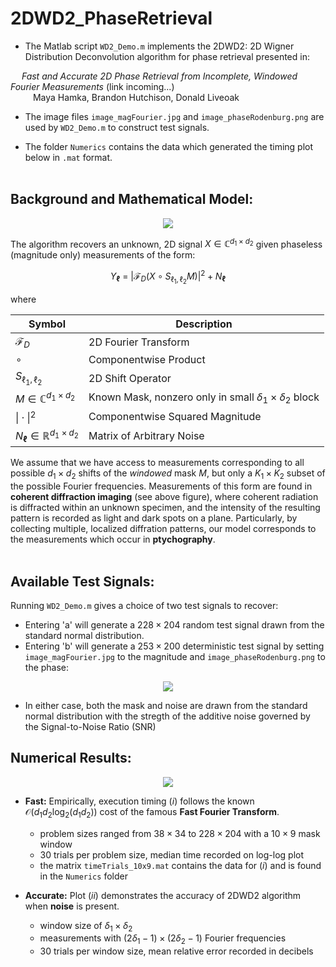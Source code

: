 # 2DWD2_PhaseRetrieval

- The Matlab script `WD2_Demo.m` implements the 2DWD2: 2D Wigner Distribution Deconvolution algorithm for phase retrieval presented in:

&emsp; *Fast and Accurate 2D Phase Retrieval from Incomplete, Windowed Fourier Measurements* (link incoming...)\
&emsp; &emsp; Maya Hamka, Brandon Hutchison, Donald Liveoak

- The image files `image_magFourier.jpg` and `image_phaseRodenburg.png` are used by `WD2_Demo.m` to construct test signals.

- The folder `Numerics` contains the data which generated the timing plot below in `.mat` format.
<br/><br/>
## Background and Mathematical Model:
  
<p align="center">
  <img src="https://drive.google.com/uc?export=view&id=16z7quYEOxXqLlZKSVPjQ2hfzhmFzTwzW" />
</p>

  
  The algorithm recovers an unknown, 2D signal $X \in \mathbb{C}^{d_1 \times d_2}$ given phaseless (magnitude only) measurements of the form:
  
  $$Y_{\boldsymbol{\ell}} \ = \  \left| \mathcal{F}_D \left( X \circ S_{\ell_1, \ell_2} M \right) \right|^2 + N_{\boldsymbol{\ell}}$$
  
  where

| Symbol | Description |
| ----------- | ----------- |
| $\mathcal{F}_D$ | 2D Fourier Transform |
| $\circ$ | Componentwise Product |
| $S_{\ell_1, \ell_2}$ | 2D Shift Operator |
| $M \in \mathbb{C}^{d_1 \times d_2}$ | Known Mask, nonzero only in small $\delta_1 \times \delta_2$ block |
| $\vert \cdot \vert^2$ | Componentwise Squared Magnitude |
| $N_{\boldsymbol{\ell}} \in \mathbb{R}^{d_1 \times d_2}$ | Matrix of Arbitrary Noise |

We assume that we have access to measurements corresponding to all possible $d_1 \times d_2$ shifts of the *windowed* mask $M$, but only a $K_1 \times K_2$ subset of the possible Fourier frequencies.  Measurements of this form are found in **coherent diffraction imaging** (see above figure), where coherent radiation is diffracted within an unknown specimen, and the intensity of the resulting pattern is recorded as light and dark spots on a plane.  Particularly, by collecting multiple, localized diffration patterns, our model corresponds to the measurements which occur in **ptychography**.
<br/><br/>
## Available Test Signals:

Running `WD2_Demo.m` gives a choice of two test signals to recover:

- Entering \'a\' will generate a $228 \times 204$ random test signal drawn from the standard normal distribution. 
- Entering \'b\' will generate a $253 \times 200$ deterministic test signal by setting `image_magFourier.jpg` to the magnitude and `image_phaseRodenburg.png` to the phase:

<p align="center">
  <img src="https://drive.google.com/uc?export=view&id=1CT7FuqbOBERxvLDa1rL0V7xn8BNlibdk" />
</p>

- In either case, both the mask and noise are drawn from the standard normal distribution with the stregth of the additive noise governed by the Signal-to-Noise Ratio (SNR)


## Numerical Results:
<p align="center">
  <img src="https://drive.google.com/uc?export=view&id=1nQGbaH5B_RuxjUhkTQJvRIx6bZsTS_-z" />
</p>

- **Fast:** Empirically, execution timing (*i*) follows the known $\mathcal{O}(d_1 d_2 \log_2 (d_1 d_2))$ cost of the famous **Fast Fourier Transform**.
    - problem sizes ranged from $38 \times 34$ to $228 \times 204$ with a $10 \times 9$ mask window
    - 30 trials per problem size, median time recorded on log-log plot
    - the matrix `timeTrials_10x9.mat` contains the data for (*i*) and is found in the `Numerics` folder

- **Accurate:** Plot (*ii*) demonstrates the accuracy of 2DWD2 algorithm when **noise** is present.
    - window size of $\delta_1 \times \delta_2$
    - measurements with $(2\delta_1 -1) \times (2\delta_2 -1)$ Fourier frequencies
    - 30 trials per window size, mean relative error recorded in decibels

